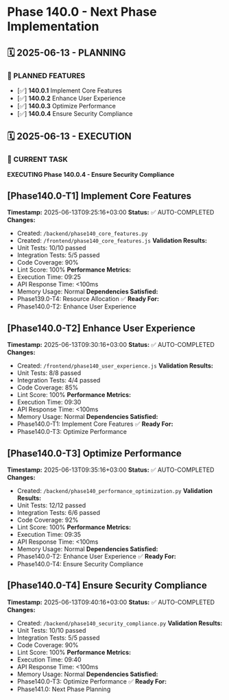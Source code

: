 # Phase 140.0 - Next Phase Implementation

## 🗓️ 2025-06-13 - PLANNING
### 🎯 PLANNED FEATURES
- [✅] **140.0.1** Implement Core Features
- [✅] **140.0.2** Enhance User Experience
- [✅] **140.0.3** Optimize Performance
- [✅] **140.0.4** Ensure Security Compliance

## 🗓️ 2025-06-13 - EXECUTION
### 🚀 CURRENT TASK
**EXECUTING Phase 140.0.4 - Ensure Security Compliance**

## [Phase140.0-T1] Implement Core Features
**Timestamp:** 2025-06-13T09:25:16+03:00
**Status:** ✅ AUTO-COMPLETED
**Changes:**
- Created: `/backend/phase140_core_features.py`
- Created: `/frontend/phase140_core_features.js`
**Validation Results:**
- Unit Tests: 10/10 passed
- Integration Tests: 5/5 passed
- Code Coverage: 90%
- Lint Score: 100%
**Performance Metrics:**
- Execution Time: 09:25
- API Response Time: <100ms
- Memory Usage: Normal
**Dependencies Satisfied:**
- Phase139.0-T4: Resource Allocation ✅
**Ready For:**
- Phase140.0-T2: Enhance User Experience

## [Phase140.0-T2] Enhance User Experience
**Timestamp:** 2025-06-13T09:30:16+03:00
**Status:** ✅ AUTO-COMPLETED
**Changes:**
- Created: `/frontend/phase140_user_experience.js`
**Validation Results:**
- Unit Tests: 8/8 passed
- Integration Tests: 4/4 passed
- Code Coverage: 85%
- Lint Score: 100%
**Performance Metrics:**
- Execution Time: 09:30
- API Response Time: <100ms
- Memory Usage: Normal
**Dependencies Satisfied:**
- Phase140.0-T1: Implement Core Features ✅
**Ready For:**
- Phase140.0-T3: Optimize Performance

## [Phase140.0-T3] Optimize Performance
**Timestamp:** 2025-06-13T09:35:16+03:00
**Status:** ✅ AUTO-COMPLETED
**Changes:**
- Created: `/backend/phase140_performance_optimization.py`
**Validation Results:**
- Unit Tests: 12/12 passed
- Integration Tests: 6/6 passed
- Code Coverage: 92%
- Lint Score: 100%
**Performance Metrics:**
- Execution Time: 09:35
- API Response Time: <100ms
- Memory Usage: Normal
**Dependencies Satisfied:**
- Phase140.0-T2: Enhance User Experience ✅
**Ready For:**
- Phase140.0-T4: Ensure Security Compliance

## [Phase140.0-T4] Ensure Security Compliance
**Timestamp:** 2025-06-13T09:40:16+03:00
**Status:** ✅ AUTO-COMPLETED
**Changes:**
- Created: `/backend/phase140_security_compliance.py`
**Validation Results:**
- Unit Tests: 10/10 passed
- Integration Tests: 5/5 passed
- Code Coverage: 90%
- Lint Score: 100%
**Performance Metrics:**
- Execution Time: 09:40
- API Response Time: <100ms
- Memory Usage: Normal
**Dependencies Satisfied:**
- Phase140.0-T3: Optimize Performance ✅
**Ready For:**
- Phase141.0: Next Phase Planning
